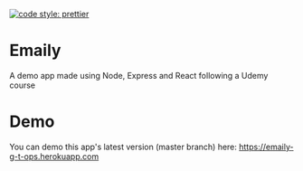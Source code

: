 [![code style: prettier](https://img.shields.io/badge/code_style-prettier-ff69b4.svg?style=flat-square)](https://github.com/prettier/prettier)

# Emaily

A demo app made using Node, Express and React following a Udemy course

# Demo

You can demo this app's latest version (master branch) here: https://emaily-g-t-ops.herokuapp.com
